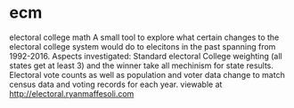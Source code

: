 # ecm
electoral college math
A small tool to explore what certain changes to the electoral college system would do to elecitons in the past spanning from 1992-2016.
Aspects investigated: Standard electoral College weighting (all states get at least 3) and the winner take all mechinism for state results.
Electoral vote counts as well as population and voter data change to match census data and voting records for each year.
viewable at http://electoral.ryanmaffesoli.com
